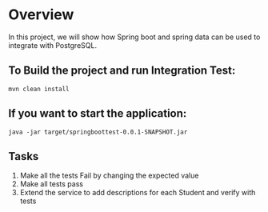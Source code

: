 # Overview
In this project, we will show how Spring boot and spring data can be used to integrate with PostgreSQL.

## To Build the project and run Integration Test:
```mvn clean install```

## If you want to start the application:
```java -jar target/springboottest-0.0.1-SNAPSHOT.jar```

## Tasks

1. Make all the tests Fail by changing the expected value
2. Make all tests pass
3. Extend the service to add descriptions for each Student and verify with tests